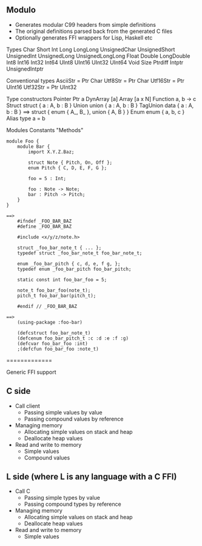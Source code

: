 
## Modulo

- Generates modular C99 headers from simple definitions
- The original definitions parsed back from the generated C files
- Optionally generates FFI wrappers for Lisp, Haskell etc


Types
    Char Short Int Long LongLong
    UnsignedChar UnsignedShort UnsignedInt UnsignedLong UnsignedLongLong
    Float Double LongDouble
    Int8 Int16 Int32 Int64 UInt8 UInt16 UInt32 UInt64
    Void Size Ptrdiff Intptr UnsignedIntptr
    
Conventional types
    AsciiStr = Ptr Char
    Utf8Str  = Ptr Char
    Utf16Str = Ptr UInt16
    Utf32Str = Ptr UInt32
    
Type constructors
    Pointer     Ptr a
    DynArray    [a]
    Array       [a x N]
    Function    a, b -> c
    Struct      struct { a : A, b : B }
    Union       union { a : A, b : B }
    TagUnion    data { a : A, b : B }   ==> struct { enum { A_, B_ }, union { A, B } }
    Enum        enum { a, b, c }
    Alias       type a = b 
    

Modules
Constants
"Methods"

    module Foo {
        module Bar {
            import X.Y.Z.Baz;
            
            struct Note { Pitch, On, Off };
            enum Pitch { C, D, E, F, G };
            
            foo = 5 : Int;

            foo : Note -> Note;
            bar : Pitch -> Pitch;
        }
    }
            
    ==>
        #ifndef _FOO_BAR_BAZ
        #define _FOO_BAR_BAZ

        #include <x/y/z/note.h>
    
        struct _foo_bar_note_t { ... };
        typedef struct _foo_bar_note_t foo_bar_note_t;
    
        enum _foo_bar_pitch { c, d, e, f g, };
        typedef enum _foo_bar_pitch foo_bar_pitch;
    
        static const int foo_bar_foo = 5;

        note_t foo_bar_foo(note_t);
        pitch_t foo_bar_bar(pitch_t);
        
        #endif // _FOO_BAR_BAZ
    
    ==>
        (using-package :foo-bar)  
    
        (defcstruct foo_bar_note_t)
        (defcenum foo_bar_pitch_t :c :d :e :f :g)
        (defcvar foo_bar_foo :int)
        ;(defcfun foo_bar_foo :note_t)
    
    
=============

Generic FFI support

C side
------
- Call client
    - Passing simple values by value
    - Passing compound values by reference
- Managing memory
    - Allocating simple values on stack and heap
    - Deallocate heap values
- Read and write to memory
    - Simple values
    - Compound values

L side (where L is any language with a C FFI)
------
- Call C
    - Passing simple types by value
    - Passing compound types by reference
- Managing memory
    - Allocating simple values on stack and heap
    - Deallocate heap values
- Read and write to memory
    - Simple values





